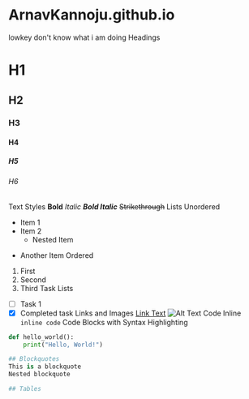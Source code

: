 # ArnavKannoju.github.io
lowkey don't know what i am doing
Headings
# H1
## H2
### H3
#### H4
##### H5
###### H6
Text Styles
**Bold**
*Italic*
***Bold Italic***
~~Strikethrough~~
Lists
Unordered
- Item 1
- Item 2
  - Nested Item
* Another Item
Ordered
1. First
2. Second
3. Third
Task Lists
- [ ] Task 1
- [x] Completed task
Links and Images
[Link Text](https://example.com)
![Alt Text](https://example.com/image.png)
Code
Inline
`inline code`
Code Blocks with Syntax Highlighting
```python
def hello_world():
    print("Hello, World!")

## Blockquotes
This is a blockquote
Nested blockquote

## Tables
